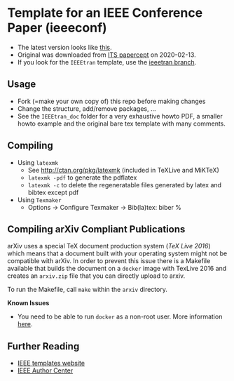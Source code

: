 # Template for an IEEE Conference Paper (ieeeconf)

- The latest version looks like [this](https://gitlab.mrt.uni-karlsruhe.de/MRT/ieee_conference_template_latex/builds/artifacts/master/file/root.pdf?job=compile_pdf).
- Original was downloaded from [ITS papercept](http://its.papercept.net/conferences/support/tex.php) on 2020-02-13.
- If you look for the `IEEEtran` template, use the [ieeetran branch](https://gitlab.mrt.uni-karlsruhe.de/MRT/misc/ieee_conference_template_latex/tree/ieeetran).


## Usage
- Fork (=make your own copy of) this repo before making changes
- Change the structure, add/remove packages, ...
- See the `IEEEtran_doc` folder for a very exhaustive howto PDF, a smaller howto example and the original bare tex template with many comments.


## Compiling
- Using `latexmk`
  - See http://ctan.org/pkg/latexmk (included in TeXLive and MiKTeX)
  - `latexmk -pdf` to generate the pdflatex
  - `latexmk -c` to delete the regeneratable files generated by latex and bibtex except pdf
- Using `Texmaker`
  - Options -> Configure Texmaker -> Bib(la)tex: biber %


## Compiling arXiv Compliant Publications
arXiv uses a special TeX document production system (_TeX Live 2016_) which means that a document built with your operating system might not be compatible with arXiv.
In order to prevent this issue there is a Makefile available that builds the document on a `docker` image with TexLive 2016 and creates an `arxiv.zip` file that you can directly upload to arxiv.

To run the Makefile, call `make` within the `arxiv` directory.

**Known Issues**
- You need to be able to run `docker` as a non-root user.
More information [here](https://docs.docker.com/install/linux/linux-postinstall/#manage-docker-as-a-non-root-user).


## Further Reading
- [IEEE templates website](https://www.ieee.org/conferences/publishing/templates.html)
- [IEEE Author Center](https://ieeeauthorcenter.ieee.org/)
